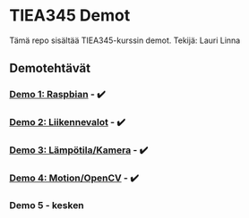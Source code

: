 # TIEA345 Demot
Tämä repo sisältää TIEA345-kurssin demot.
Tekijä: Lauri Linna

## Demotehtävät

### [Demo 1: Raspbian](/demo1) - :heavy_check_mark:

### [Demo 2: Liikennevalot](/demo2) - :heavy_check_mark:

### [Demo 3: Lämpötila/Kamera](/demo3) - :heavy_check_mark:

### [Demo 4: Motion/OpenCV](/demo4) - :heavy_check_mark:
### Demo 5 - kesken
